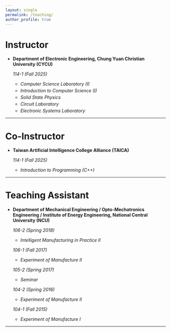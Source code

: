```yaml
---
layout: single
permalink: /teaching/
author_profile: true
---
```


# Instructor

- **Department of Electronic Engineering, Chung Yuan Christian University (CYCU)**

  *114-1 (Fall 2025)*  
  <ul>
    <li><i>Computer Science Laboratory (I)</i></li>
    <li><i>Introduction to Computer Science (I)</i></li>
    <li><i>Solid State Physics</i></li>
    <li><i>Circuit Laboratory</i></li>
    <li><i>Electronic Systems Laboratory</i></li>
  </ul>

<hr class="bold">

# Co-Instructor

- **Taiwan Artificial Intelligence College Alliance (TAICA)**

  *114-1 (Fall 2025)*  
  <ul>
    <li><i>Introduction to Programming (C++)</i></li>
  </ul>

<hr class="bold">

# Teaching Assistant

- **Department of Mechanical Engineering / Opto-Mechatronics Engineering / Institute of Energy Engineering, National Central University (NCU)**  

  <em>106-2 (Spring 2018)</em>  
  <ul>
    <li><i>Intelligent Manufacturing in Practice II</i></li>
  </ul>
  
  <em>106-1 (Fall 2017)</em>  
  <ul>
    <li><i>Experiment of Manufacture II</i></li>
  </ul>
  
  <em>105-2 (Spring 2017)</em>  
  <ul>
    <li><i>Seminar</i></li>
  </ul>
  
  <em>104-2 (Spring 2016)</em>  
  <ul>
    <li><i>Experiment of Manufacture II</i></li>
  </ul>
  
  <em>104-1 (Fall 2015)</em>  
  <ul>
    <li><i>Experiment of Manufacture I</i></li>
  </ul>

<hr class="bold">

<style>
ul li {
  margin-bottom: 4px;   /* 控制清單行距 */
}
em {
  display: block;       /* 強制獨立成一行 */
  margin-top: 8px;      /* 學期與上一段的距離 */
  margin-bottom: 2px;   /* 學期與課程清單距離 */
  font-style: italic;   /* 保留斜體 */
}
</style>
